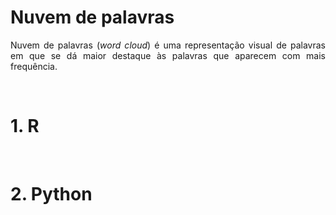 # Nuvem de palavras
<p align="justify">Nuvem de palavras (<i>word cloud</i>) é uma representação visual de palavras em que se dá maior destaque às palavras que aparecem com mais frequência.</p>

</br>

# 1. R

</br>

# 2. Python
